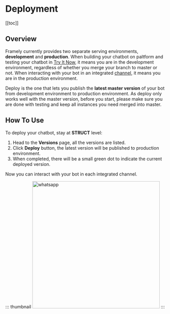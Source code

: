 # Deployment

[[toc]]

## Overview

Framely currently provides two separate serving environments, **development** and **production**. When building your chatbot on paltform and testing your chatbot in [Try It Now](testing.md), it means you are in the development environment, regardless of whether you merge your branch to master or not. When interacting with your bot in an integrated [channel](../channels/overview.md), it means you are in the production environment. 

Deploy is the one that lets you publish the **latest master version** of your bot from development environment to production environment. As deploy only works well with the master version, before you start, please make sure you are done with testing and keep all instances you need merged into master.  

## How To Use

To deploy your chatbot, stay at **STRUCT** level:

1. Head to the **Versions** page, all the versions are listed.
2. Click **Deploy** button, the latest version will be published to production environment.
3. When completed, there will be a small green dot to indicate the current deployed version. 

Now you can interact with your bot in each integrated channel.

::: thumbnail
<img width="400" alt="whatsapp" src="/images/guide/platform/whatsapp.jpg">
:::
